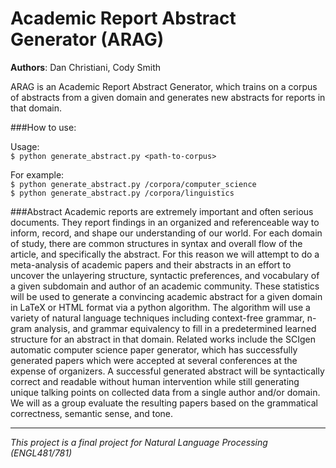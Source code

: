 # Academic Report Abstract Generator (ARAG)
**Authors**: Dan Christiani, Cody Smith

ARAG is an Academic Report Abstract Generator, which trains on a corpus of abstracts from a given domain and generates new abstracts for reports in that domain.

###How to use:

Usage:    
`$ python generate_abstract.py <path-to-corpus>`

For example:    
`$ python generate_abstract.py /corpora/computer_science`    
`$ python generate_abstract.py /corpora/linguistics`

###Abstract
Academic reports are extremely important and often serious documents. They report findings in an organized and referenceable way to inform, record, and shape our understanding of our world. For each domain of study, there are common structures in syntax and overall flow of the article, and specifically the abstract. For this reason we will attempt to do a meta-analysis of academic papers and their abstracts in an effort to uncover the unlayering structure, syntactic preferences, and vocabulary of a given subdomain and author of an academic community. These statistics will be used to generate a convincing academic abstract for a given domain in LaTeX or HTML format via a python algorithm. The algorithm will use a variety of natural language techniques including context-free grammar, n-gram analysis, and grammar equivalency to fill in a predetermined learned structure for an abstract in that domain. Related works include the SCIgen automatic computer science paper generator, which has successfully generated papers which were accepted at several conferences at the expense of organizers. A successful generated abstract will be syntactically correct and readable without human intervention while still generating unique talking points on collected data from a single author and/or domain. We will as a group evaluate the resulting papers based on the grammatical correctness, semantic sense, and tone.

---
*This project is a final project for Natural Language Processing (ENGL481/781)*
